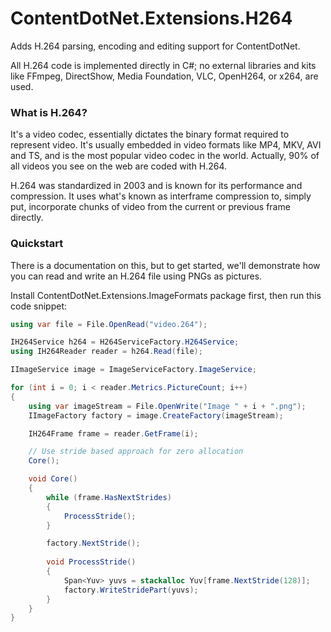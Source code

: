 ﻿# ContentDotNet.Extensions.H264

Adds H.264 parsing, encoding and editing support for ContentDotNet.

All H.264 code is implemented directly in C#; no external libraries
and kits like FFmpeg, DirectShow, Media Foundation, VLC, OpenH264,
or x264, are used.

### What is H.264?
It's a video codec, essentially dictates the binary format required to represent
video. It's usually embedded in video formats like MP4, MKV, AVI and TS, and is the
most popular video codec in the world. Actually, 90% of all videos you see on the
web are coded with H.264.

H.264 was standardized in 2003 and is known for its performance and compression.
It uses what's known as interframe compression to, simply put, incorporate chunks
of video from the current or previous frame directly.

### Quickstart
There is a documentation on this, but to get started, we'll demonstrate how
you can read and write an H.264 file using PNGs as pictures.

Install ContentDotNet.Extensions.ImageFormats package first, then run this code
snippet:

```cs
using var file = File.OpenRead("video.264");

IH264Service h264 = H264ServiceFactory.H264Service;
using IH264Reader reader = h264.Read(file);

IImageService image = ImageServiceFactory.ImageService;

for (int i = 0; i < reader.Metrics.PictureCount; i++)
{
    using var imageStream = File.OpenWrite("Image " + i + ".png");
    IImageFactory factory = image.CreateFactory(imageStream);

    IH264Frame frame = reader.GetFrame(i);

    // Use stride based approach for zero allocation
    Core();

    void Core()
    {
        while (frame.HasNextStrides)
        {
            ProcessStride();
        }

        factory.NextStride();
        
        void ProcessStride()
        {
            Span<Yuv> yuvs = stackalloc Yuv[frame.NextStride(128)];
            factory.WriteStridePart(yuvs);
        }
    }
}
```

